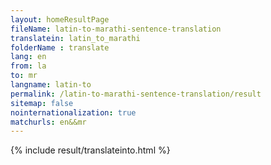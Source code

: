 ```yaml
---
layout: homeResultPage
fileName: latin-to-marathi-sentence-translation
translatein: latin_to_marathi
folderName : translate
lang: en
from: la
to: mr
langname: latin-to
permalink: /latin-to-marathi-sentence-translation/result
sitemap: false
nointernationalization: true
matchurls: en&&mr
---
```

{% include result/translateinto.html %}

<script src="/js/result/translation.js" data-foldername="{{page.folderName}}" data-lang="{{page.lang}}"></script>
